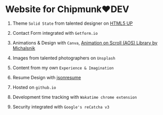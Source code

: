 #  Website for Chipmunk❤️DEV

1. Theme `Solid State` from talented designer on [HTML5 UP](https://html5up.net/)

2. Contact Form integrated with `Getform.io`

3. Animations & Design with `Canva`, [Animation on Scroll (AOS) Library by Michalsnik](https://github.com/michalsnik/aos)

4. Images from talented photographers on `Unsplash`

5. Content from my own `Experience & Imagination`

6. Resume Design with [jsonresume](https://jsonresume.org/)

7. Hosted on `github.io`

8. Development time tracking with `Wakatime chrome extension`

9. Security integrated with `Google's reCatcha v3`
